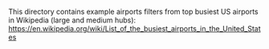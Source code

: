 This directory contains example airports filters from top busiest US airports in Wikipedia (large and medium hubs):
https://en.wikipedia.org/wiki/List_of_the_busiest_airports_in_the_United_States
